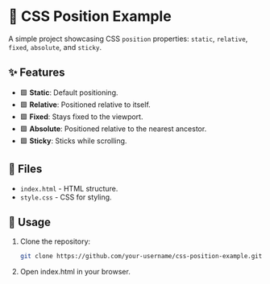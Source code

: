 # 📐 CSS Position Example

A simple project showcasing CSS `position` properties: `static`, `relative`, `fixed`, `absolute`, and `sticky`.

## ✨ Features

- 🟩 **Static**: Default positioning.
- 🟩 **Relative**: Positioned relative to itself.
- 🟩 **Fixed**: Stays fixed to the viewport.
- 🟩 **Absolute**: Positioned relative to the nearest ancestor.
- 🟩 **Sticky**: Sticks while scrolling.

## 📂 Files

- `index.html` - HTML structure.
- `style.css` - CSS for styling.

## 🚀 Usage

1. Clone the repository:
   ```bash
   git clone https://github.com/your-username/css-position-example.git
2. Open index.html in your browser.
